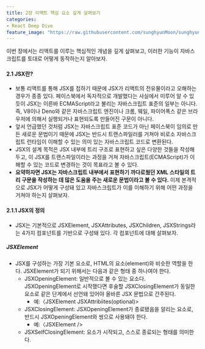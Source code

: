```yaml
---
title: 2장 리액트 핵심 요소 깊게 살펴보기
categories:
- React Deep Dive
feature_image: "https://raw.githubusercontent.com/sunghyunMoon/sunghyunmoon.github.io/main/assets/img/background/react.png"
---
```


이번 장에서는 리액트를 이루는 핵심적인 개념을 깊게 샆펴보고, 이러한 기능이 자바스크립트를 토대로 어떻게 동작하는지 알아보자.

#### 2.1 JSX란?

- 보통 리액트를 통해 JSX를 접하기 때문에 JSX가 리액트의 전유물이라고 오해하는 경우가 종종 있다. 페이스북에서 독자적으로 개발했다는 사실에서 미루어 알 수 있듯이 JSX는 이른바 ECMAScript라고 불리는 자바스크립트 표준의 일부는 아니다. 즉, V8이나 Deno와 같은 자바스크립트 엔진이나 크롬, 웨일, 파이어폭스 같은 브라우저에 의해서 실행되거나 표현되도록 만들어진 구문이 아니다.
- 앞서 언급했던 것처럼 JSX는 자바스크립트 표준 코드가 아닌 페이스북이 임의로 만든 새로운 문법이기 때문에 JSX는 반드시 트랜스파일러를 거쳐야 비로소 자바스크립트 런타임이 이해할 수 있는 의미 있는 자바스크립트 코드로 변환된다.
- JSX의 설계 목적은 JSX 내부에 트리 구조로 표현하고 싶은 다양한 것들을 작성해두고, 이 JSX를 트랜스파일이라는 과정을 거쳐 자바스크립트(ECMAScript)가 이해할 수 있는 코드로 변경하는 것이 목표라고 볼 수 있다.
- **요약하자면 JSX는 자바스크립트 내부에서 표현하기 까다로웠던 XML 스타일의 트리 구문을 작성하는 데 많은 도움을 주는 새로운 문법이라고 볼 수 있다.** 이제 본격적으로 JSX가 어떻게 구성돼 있고 자바스크립트가 이를 이해하기 위해 어떤 과정을 거쳐야 하는지 살펴보자.

#### 2.1.1 JSX의 정의

- JSX는 기본적으로 JSXElement, JSXAttributes, JSXChildren, JSXStrings라는 4가지 컴포넌트를 기반으로 구성돼 있다. 각 컴포넌트에 대해 살펴보자.

<h5>JSXElement</h5>

- JSX를 구성하는 가장 기본 요소로, HTML의 요소(element)와 비슷한 역할을 한다. JSXElement가 되기 위해서는 다음과 같은 형태 중 하나여야 한다.
    - JSXOpeningElement: 일반적으로 볼 수 있는 요소다. JSXOpeningElement로 시작했다면 후술할 JSXClosingElement가 동일한 요소로 같은 단계에서 선언돼 있어야 올바른 JSX 문법으로 간주된다.
        - 예:〈JSXElement JSXAttribiites(optional)>
    - JSXClosingElement: JSXOpeningElement가 종료됐음을 알리는 요소로, 반드시 JSXOpeningElement와 쌍으로 사용돼야 한다.
        - 예:〈JSXElement />
    - JSXSelfClosingElement: 요소가 시작되고, 스스로 종료되는 형태를 의미한다. <script/>와 동일한 모습을 띠고 있다. 이는 내부적으로 자식을 포함할 수 없는 형태를 의미한다.
        - 예:〈JSXElement JSXAttributes(optional) />
    - JSXFragment: 아무런 요소가 없는 형태로, JSXSelfClosingElement 형태를 띨 수는 없다. "</>"는 불가능하다. 단 "<></>" 는가능하다.

<h5>JSXAttributes</h5>

- JSXElement에 부여할 수 있는 속성을 의미한다. 단순히 속성을 의미하기 때문에 모든 경우에서 필수값이 아니고, 존재하지 않아도 에러가 나지 않는다.

    - JSXSpreadAttributes: 자바스크립트의 전개 연산자와 동일한 역할을 한다고 볼 수 있다.
        - {.. .AssignmentExpression}: 이 AssignmentExpression에는 단순히 객체뿐만 아니라 자바스크립트에서 AssignmentExpression으로 취급되는 모든 표현식이 존재할 수 있다. 여기에는 조건문 표현식, 화살표 함수, 할당식 등 다양한 것이 포함돼 있다.
    - JSXAttribute： 속성을 나타내는 키와 값으로 짝을 이루어서 표현한다. 키는 JSXAttributeName, 값은 JSXAttribute Value로 불린다.

<h5>JSXChildren</h5>

- **JSXElement의 자식 값을 나타낸다. JSX는 앞서 언급했듯 속성을 가진 트리 구조를 나타내기 위해 만들어졌기 때문에 JSX로 부모와 자식 관계를 나타낼 수 있으며, 그 자식을 JSXChildren이라고 한다.**
    - JSXChild： JSXChildren을 이루는 기본 단위다. 단어의 차이에서 알 수 있듯이 JSXChildren은 JSXChild를 0개 이상 가질 수 있다.
        - JSXText: {. <, >, }을 제외한 문자열
        - JSXElement: 값으로 다른 JSX 요소가 들어갈 수 있다.
        - JSXFragment: 값으로 빈 JSX 요소인 <></>가 들어갈 수 있다
        - { JSXChildExpression (optional) }: 이 JSXChildExpression은 자바스크립트의 AssignmentExpression을 의미한다. 익숙하지 않겠지만 다음과 같은 코드두 올바른 JSX 표현식으로 볼 수 있다.

        ```js
        // 이 함수를 리액트에서 렌더링하면 "foo"라는 문자열이 출력된다.
        export default function App() {
            return <>{(() => 'foo')()}</>
        }
        ```

<h5>JSXStrings</h5>

- HTML에서 사용 가능한 문자열은 모두 JSXStrings에서도 가능하다. 이는 개발자가 HTML의 내용을 손쉽게 JSX로 가져올 수 있도록 의도적으로 설계된 부분이다. 여기서 정의된 문자열이라 함은, "큰따옴표로 구성된 문자열", '작은따옴표로 구성된 문자열' 혹은 JSXText를 의미한다.

#### 2.1.2 JSX 예제

- 백문불여일견!! 코드를 보며, 앞서 소개한 4가지 요소를 조합해 JSX를 만들어 보자. 다음 예제는 모두 유효한JSX 구조를 띠고 있다.

```js
// 하나의 요소로 구성된 가장 단순한 형태
const ComponentA = <A>안녕하세요.</A>
// 자식이 없이 SelfClosingTag로 닫혀 있는 형태도 가능하다.
const ComponentB = <A />
// 옵션을 { }와 전개 연산자로 넣을 수 있다.
const ComponentC = <A {...{ required: true }} />
// 속성만 넣어도 가능하다.
const ComponentD = <A required />
// 속성과 속성을 넣을 수 있다.
const ComponentE = <A required={false} />
const ComponentF = (
    <A>
        {/* 문자열은 큰따옴표 및 작은따옴표 모두 가능하다. */}
        <B text="리액트" />
    </A>
)
const ComponentG = (
    <A>
        {/* 옵션의 값으로 JSXElement를 넣는 것 또한 올바론 문법이다. */}
        <B optionalChildren={<>안녕하세요.</>} />
    </A>
)
const ComponentH = (
    <A>
        {/* 여러 개의 자식도 포함할 수 있다. */}
        안녕하세요
        <B text="리액트" />
    </A>
)
```

#### 2.1.3 JSX는 어떻게 자바스크립트로 변환될까?

- 우선 자바스크립트에서 JSX가 변환되는 방식을 알려면 **리액트에서 JSX를 변환하는 @babel/plugintransform-react-jsx 플러그인을 알아야 한다. 이 플러그인은 JSX 구문을 자바스크립트가 이해할 수 있는 형태로 변환**한다.
- 다음과 같은JSX 코드가 있다고 가정해 보자.

```js
const ComponentA = <A> required={true}>Hello World</A>
const ComponentB = <>Hello World</>
const ComponentC = (
    <div>
        <span>hello world</span>
    </div>
)
```

- 이를 변환한 결과는 다음과 같다.

```js
var ComponentA = React.createElement(
    A,
    {
    required: true,
    },
    'Hello World',
)
var ComponentB = React.createElement(React.Fragment, null, 'Hello World')
var ComponentC = React.createElement(
    'div',
    null.
    React.createElement('span', null, 'heUo world'),
)
```

- @babel/plugin-transform-react-jsx를 직접 써보고 싶다면 필요한 패키지를 설치하고 다음과 같이 코드를 작성하면 된다.

#### 2.1.4 정리

- JSX는 자바스크립트 코드 내부에 HTML과 같은 트리 구조를 가진 컴포넌트를 표현할 수 있다는 점에서 각광받고 있다. 물론 인기만 있는 것은 아니다. JSX가 HTML 문법과 자바스크립트 문법이 뒤섞여서 코드 가독성을 해친다는 의견도 있다. JSX 내부에 자바스크립트 문법이 많아질수록 복잡성이 증대하면서 코드의 가독성도 해칠 것이므로 주의해서 사용해야 한다.

#### 2.2 가상 DOM과 리액트 파이버

- 리액트의 특징으로 가장 많이 언급되는 것 중 하나는 바로 실제 DOM이 아닌 가상 DOM을 운영한다는 것이다. 그러나 가상 DOM이 왜 만들어졌는지, 실제 DOM과는 어떤 차이가 있는지, 그리고 정말로 실제 DOM 을 조작하는 것보다 빠른지에 대해서는 잘 모르는 경우가 많다. **이번 장에서는 리액트의 가상 DOM이 무엇인지, 그리고 실제 DOM에 비해 어떤 이점이 있는지** 살펴보고 가상 DOM을 다룰 때 주의할 점에 대해서도 알아보겠다.

#### 2.2.2 가상 DOM의 탄생 배경

- 가상 DOM은 말 그대로 실제 브라우저의 DOM이 아닌 리액트가 관리하는 가상의 DOM을 의미한다. 가상 DOM은 웹페이지가 표시해야 할 DOM을 일단 메모리에 저장하고 리액트가 실제 변경에 대한 준비가 완료됐을 때 실제 브라우저의 DOM에 반영한다. 이렇게 DOM 계산을 브라우저가 아닌 메모리에서 계산하는 과정을 한 번 거치게 된다면 실제로는 여러 번 발생했을 렌더링 과정을 최소화할 수 있고 브라우저와 개발자의 부담을 덜 수 있다.

#### 2.2.3 가상 DOM을 위한 아키텍처, 리액트 파이버

- 그렇다면 이러한 가상 DOM을 만드는 과정을 리액트는 어떻게 처리하고 있을까? 리액트는 여러 번의 렌더링 과정을 압축해 어떻게 최소한의 렌더링 단위를 만들어 내는 것일까? 이러한 **가상 DOM과 렌더링 과정 최적화를 가능하게 해주는 것이 바로 리액트 파이버(React Fiber)다.**

<h5>리액트 파이버란?</h5>

- **리액트 파이버는 리액트에서 관리하는 평범한 자바스크립트 객체**다. 파이버는 파이버 재조정자(fiber reconciler)가 관리하는데, 이는 앞서 이야기한 가상 DOM과 실제 DOM을 비교해 변경 사항을 수집하며, 만약 이 둘 사이에 차이가 있으면 **변경에 관련된 정보를 가지고 있는 파이버를 기준으로 화면에 렌더링을 요청하는 역할**을 한다.
- 리액트 파이버의 목표는 리액트 웹 애플리케이션에서 발생하는 애니메이션, 레이아웃, 그리고 사용자 인터랙션에 올바른 결과물을 만드는 반응성 문제를 해결하는 것이다. 이를 위해 파이버는 다음과 같은 일을 할 수 있다.
    - 작업을 작은 단위로 분할하고 쪼갠 다음, 우선순위를 매긴다.
    - 이러한 작업을 일시 중지하고 나중에 다시 시작할 수 있다.
    - 이전에 했던 작업을 다시 재사용하거나 필요하지 않은 경우에는 폐기할 수 있다.

- 한 가지 중요한 것은 이러한 모든 과정이 비동기로 일어난다는 것이다. **과거 리액트 리액트의 조정 알고리즘은 스택 알고리즘으로 이뤄져 있었다.** 스택이라는 이름에서 유추할 수 있듯이 과거에는 이 하나의 스택에 렌더링에 필요한 작업들이 쌓이면 이 스택이 빌 때까지 동기적으로 작업이 이루어졌다.
- 자바스크립트의 특징인 싱글 스레드라는 점으로 인해 이 동기 작업은 중단될 수 없고, 다른 작업이 수행되고 싶어도 중단할 수 없었으며, 결국 이는 리액트의 비효율성으로 이어졌다.

- 사용자 인터랙션에 따른 동시 다발적인 이벤트와 애니메이션은 다양한 작업을 처리하는 요즘의 웹 애플리케이션에서는 피할 수 없는 문제다. 이러한 **기존 렌더링 스택의 비효율성을 타파하기 위해 리액트 팀은 이 스택 조정자 대신 파이버라는 개념을 탄생시킨다.**
- **파이버는 일단 하나의 작업 단위로 구성돼 있다.** 리액트는 이러한 작업 단위를 하나씩 처리하고 finishedWork()라는 작업으로 마무리한다. 그리고 이 작업을 커밋해 실제 브라우저 DOM에 가시적인 변경 사항을 만들어 낸다. 그리고 이러한 단계는 아래 두 단계로 나눌 수 있다.
    - 1) **렌더 단계에서 리액트는 사용자에게 노출되지 않는 모든 비동기 작업을 수행**한다. 그리고 이 단계에서 앞서 언급한 파이버의 작업, 우선순위를 지정하거나 중지시키거나 버리는 등의 작업이 일어난다.
    - 2) **커밋 단계에서는 앞서 언급한 것처럼 DOM에 실제 변경 사항을 반영하기 위한 작업, commitWork()가 실행되는데. 이 과정은 앞서와 다르게 동기식으로 일어나고 중단될 수도 없다.**

- 파이버가 실제 리액트 코드에서 어떻게 구현돼 있는지 살펴보자.

```js
function FiberNode(tag, pendingProps, key, mode) {
    // Instance
    this.tag = tag
    this.key = key
    this.elementType = null
    this.type = null
    this.stateNode = null
    // Fiber
    this.return = null
    this.child = null
    this.sibling = null
    this.index = 0
    this.ref = null
    this, refCleanup = null
    this.pendingProps = pendingProps
    this.memoizedProps = null
    this.updateQueue = null
    this.memoizedState = null
    this.dependencies = null
    this.mode = mode
    // Effects
    this.flags = NoFlags
    this.subtreeFlags = NoFlags
    this.deletions = null
    this.lanes = NoLanes
    this.childLanes = NoLanes
    this.alternate = null
    // 이하 프로파일러, _DEV__ 코드는 생략
}
```

- 보다시피 파이버가 단순한 자바스크립트 객체로 구성돼 있는 것을 볼 수 있다. 파이버는 리액트 요소와 유사하다고 느낄 수 있지만 한 가지 중요한 차이점은 **리액트 요소는 렌더링이 발생 할 때마다 새롭게 생성되지만 파이버는 가급적이면 재사용된다는 사실**이다. 파이버는 컴포넌트가 최초로 마운트되는 시점에 생성되어 이후에는 가급적이면 재사용된다.

- 리액트에 작성되어 있는 파이버를 생성하는 다양한 함수를 살펴보자.

```js
var createFiber = function (tag, pendingProps, key, mode) {
    return new FiberNode(tag, pendingProps, key, mode)
}
// 생략...
function createFiberFromElement(element, mode, lanes) {
    var owner = null
    {
        owner = element._owner
    }

    var type = element.type
    var key = element.key
    var pendingProps = element.props
    var fiber = createFiberFromTypeAndProps(
    type,
    key,
    pendingProps,
    owner,
    mode,
    lanes,
    )
        {
            fiber._debugSource = element._source
            fiber._debugOwner = element._owner
        }
        return fiber
    }
```

- 리액트 파이버의 구현체를 봤으니 이제 여기서 선언된 주요 속성을 살펴보면서 어떠한 내용을 담고 있는지살펴보자.

    - **tag: 파이버를 만드는 함수 이름인 createFiberFromElement를 보면 유추할 수 있겠지만 파이버는 하나의 element에 하나가 생성되는 1：1 관계를 가지고 있다.**
    - stateNode： 이 속성에서는 파이버 자체에 대한 참조(reference) 정보를 가지고 있으며, 이 참조를 바탕으로 리액트는 파이버와 관련된 상태에 접근한다.
    - child, sibling, return： 파이버 간의 관계 개념을 나타내는 속성이다. 리액트 컴포넌트 트리가 형성되는 것과 동일하게 파이버도 트리 형식을 갖게 되는데, 이 트리 형식을 구성하는 데 필요한 정보가 이 속성 내부에 정의된다. 한 가지 리액트 컴포넌트 트리와 다른 점은 children이 없다는 것, 즉 하나의 child만 존재한다는 점이다.
    - index： 여러 형제들(sibling) 사이에서 자신의 위치가 몇 번째인지 숫자로 표현한다.
    - pendingProps： 아직 작업을 미처 처리하지 못한 props
    - memoizedProps: pendingProps를 기준으로 렌더링이 완료된 이후에 pendingProps를 memoizedProps로 저장해 관리한다.
    - updateQueue: 상태 업데이트, 콜백 함수, DOM 업데이트 등 필요한 작업을 담아두는 큐. 이 큐는 대략 다음과 같은 구조를가지고 있다.
    - memoizedState： 함수형 컴포넌트의 훅 목록이 저장된다. 여기에는 단순히 useState뿐만 아니라 모든 훅 리스트가 저장된다.
    - alternate: 뒤이어 설명할 리액트 파이버 트리와 이어질 개념. 리액트의 트리는 두 개인데. 이 alternate는 반대편 트리파이버를 가리킨다.

- 생성된 파이버는 state가 변경되거나 생명주기 메서드가 실행되거나 DOM의 변경이 필요한 시점 등에 실행된다. 그리고 중요한 것은 리액트가 파이버를 처리할 때마다 이러한 작업을 직접 바로 처리하기도 하고 스케줄링하기도 한다는 것이다. 즉, 이러한 작업들은 작은 단위로 나눠서 처리할 수도, 애니메이션과 같이 우선순위가 높은 작업은 가능한 한 빠르게 처리하거나, 낮은 작업을 연기시키는 등 좀 더 유연하게 처리된다.
- 리액트 파이버의 가상 DOM이 생각보다 단순한 자바스크립트 객체로 관리되고 있다는 사실에 놀랄 수도 있다. 리액트 개발 팀은 사실 **리액트는 가상 DOM이 아닌 Value UI, 즉 값을 가지고 있는 UI를 관리하는 라이브러리라**는 내용을 피력한 바 있다.  파이버의 객체 값에서도 알 수 있듯이 **리액트의 핵심 원칙은 UI를 문자열, 숫자, 배열과 같은 값으로 관리한다는 것**이다. 변수에 이러한 UI 관련 값을 보관하고, 리액트의 자바스크립트 코드 흐름에 따라 이를 관리하고, 표현하는 것이 바로 리액트다.

<h5>리액트 파이버 트리</h5>

- 파이버의 개념에 대해 알아봤으니 그다음으로는 파이버 트리에 대해 알아보자. **파이버 트리는 사실 리액트 내부에서 두 개가 존재한다. 하나는 현재 모습을 담은 파이버 트리이고, 다른 하나는 작업 중인 상태를 나타내는 workInProgress 트리다.** 리액트 파이버의 작업이 끝나면 리액트는 단순히 포인터만 변경해 worklnProgress 트리를 현재 트리로 바꿔버린다. 이러한 기술을 더블 버퍼링이라고 한다.

<div><img src= "/assets/img/post/fiber_tree.png"></div>

- 즉, **먼저 현재 UI 렌더링을 위해 존재하는 트리인 current를 기준으로 모든 작업이 시작**된다. 여기에서 **만약 업데이트가 발생하면 파이버는 리액트에서 새로 받은 데이터로 새로운 worklnProgress 트리를 빌드하기 시작**한다. 이 worklnProgress 트리를 빌드하는 작업이 끝나면 다음 렌더링에 이 트리를 사용한다. 그리고 **이 worklnProgress 트리가 이에 최종적으로 렌더링되어 반영이 완료되면 current가 이 worklnProgress로 변경된다.**

<h5>파이버의 작업 순서</h5>

- 파이버와 파이버 트리에 대해 알아봤으니 이제 파이버 트리와 파이버가 어떤 식으로 작동하는지 흐름을 살펴보자. 먼저 일반적인 파이버 노드의 생성 흐름은 다음과 같다.

    - 1)  리액트는 beginWork() 함수를 실행해 파이버 작업을 수행하는데, 더 이상 자식이 없는 파이버를 만날 때까지 트리 형식으로 시작된다.
    - 2)  1 번에서 작업이 끝난다면 그다음 completeWorkO 함수를 실행해 파이버 작업을 완료한다.
    - 3) 형제가 있다면 형제로 넘어간다.
    - 4) 2번, 3번이 모두 끝났다면 return으로 돌아가 자신의 작업이 완료됐음을 알린다.

- 이렇게 트리가 생성됐다. **이제 여기서 setstate 등으로 업데이트가 발생하면 어떻게 될까?**
-  이미 리액트는 앞서 만든 current 트리가 존재하고, setState로 인한 업데이트 요청을 받아 worklnProgress 트리를 다시 빌드하기 시작한다. **이 빌드 과정은 앞서 트리를 만드는 과정과 동일하다.** 최초 렌더링 시에는 모든 파이버를 새롭게 만들어야 했지만 이제는 파이버가 이미 존재하므로 되도록 새로 생성하지 않고 기존 파이버에서 업데이트된 props를 받아 파이버 내부에서 처리한다.

#### 2.2.4 파이버와 가상 DOM

- 앞서 언급했듯이 **리액트 컴포넌트에 대한 정보를 1：1로 가지고 있는 것이 파이버**이며, 이 파이버는 리액트 아키텍처 내부에서 비동기로 이뤄진다. 이러한 비동기 작업과 달리, 실제 브라우저 구조인 DOM에 반영하는 것은 동기적으로 일어나야 하고, 또 처리하는 작업이 많아 화면에 불완전하게 표시될 수 있는 가능성이 높으므로 이러한 작업을 가상에서, 즉 메모리상에서 먼저 수행해서 최종적인 결과물만 실제 브라우저 DOM에 적용하는 것이다.

#### 2.2.5 정리

- 지금까지 리액트에서 가상 DOM이라는 개념이 무엇인지, 또 가상 DOM을 구현하기 위해 만들어진 리액트 파이버의 개념과 이를 조정하는 재조정자에 대해서 알아봤다. 
- **가상 DOM과 파이버는 단순히 브라우저에 DOM을 변경하는 작업보다 빠르다는 이유로만 만들어진 것은 아니다.** 만약 이러한 도움 없이 개발자가 직접 DOM을 수동으로 하나하나 변경해야 한다면 어떤 값이 바뀌었는지, 또 그 값에 따라 어떠한 값이 변경됐고 이와 관련된 것들이 무엇이었는지 파악하기가 매우 어려울 것이다. 이러한 어려움을 리액트 내부의 파이버와
재조정자가 내부적인 알고리즘을 통해 관리해 줌으로써 대규모 웹 애플리케이션을 효율적으로 유지보수하고 관리할 수 있게 된 것이다.
- 가상 DOM과 리액트의 핵심은 브라우저의 DOM을 더욱 빠르게 그리고 반영하는 것이 아니라 바로 **값으로 UI를 표현하는 것**이다. 화면에 표시되는 UI를 자바스크립트의 문자열, 배열 등과 마찬가지로 값으로 관리하고 이러한 흐름을 효율적으로 관리하기 위한 메커니즘이 바로 리액트의 핵심이다.

#### 2.3 클래스형 컴포넌트와 함수형 컴포넌트

- 함수형 컴포넌트가 각광받기 시작한 것은 16.8 버전 에서 훅이 소개된 이후였다. 함수형 컴포넌트에 훅이 등장한 이후 함수형 컴포넌트에서 상태나 생명주기 메서드 비슷한 작업을 흉내 낼수 있게 되자 상대적으로 보일러플레이트가 복잡한 클래스형 컴포넌트보다 함수형 컴포넌트를 더 많이 쓰기 시작했다.

#### 2.3.1 클래스형 컴포넌트

<h5>클래스형 컴포넌트의 한계</h5>

- 지금까지 클래스형 컴포넌트를 살펴봤다. 클래스형 컴포넌트에서 제공하는 메서드만으로도 완성도 있는 리액트 애플리케이션을 만드는 데는 충분해 보인다. 그런데 어떠한 문제점 때문에 리액트는 함수형 컴포넌트에 훅을 도입한 새로운 패러다임을 만든 것일까? 그 이유를 추측해보자면 다음과 같다
    - **데이터의 흐름을 추적하기 어렵다**: 앞서 생명주기 메서드를 잘 살펴봤다면 state의 흐름을 추적하기가 매우 어렵다는 사실을 알 수 있을 것이다. 서로 다른 여러 메서드에서 State의 업데이트가 일어날 수 있으며, 또 코드 작성 시 메서드의 순서가 강제돼 있는 것이 아니기 때문에 사람이 읽기가 매우 어렵다.
    - **애플리케이션 내부 로직의 재사용이 어렵다**: 컴포넌트 간에 중복되는 로직이 있고, 이를 재사용하고 싶다고 가정해 보자. 여기서 우리가 사용할 수 있는 것은 컴포넌트를 또 다른 고차 컴포넌트 (Higher Order Component)로 감싸거나, props를 넘겨주는 방식이 있을 것이다. 그러나 모두 심각한 단점이 있는데, 공통 로직이 많아질수록 이를 감싸는 고차 컴포넌트 내지는 props가 많아지는 래퍼 지옥(wrapper hell)에 빠져들 위험성이 커진다는 점이다.
    - 기능이 많아질수록 컴포넌트의 크기가 커진다.
    - 클래스는 함수에 비해 상대적으로 어렵다.

#### 2.3.3 함수형컴포넌트 vs. 클래스형 컴포넌트

- render 내부에서 필요한 함수를 선언할때 this 바인딩을 조심할 필요도 없으며, state는 객체가 아닌 각각의 원시값으로 관리되어 훨씬 사용하기가 편해졌다. 물론 state는 객체도 관리할 수 있다. 렌더링하는 코드인 return에서도 굳이 this를 사용하지 않더라도 props와 state에 접근할 수 있게 됐다.

<h5>생명주기 메서드의 부재</h5>

- 가장 눈에 띄는 차이점이자 많은 개발자들이 적응하지 못하는 부분은 클래스형 컴포넌트의 생명주기 메서드가 함수형 컴포넌트에서는 존재하지 않는다는 것이다. 그 이유는 **함수형 컴포넌트는 props를 받아 단순히 리액트 요소만 반환하는 함수인 반면, 클래스형 컴포넌트는 render 메서드가 있는 React.Component를 상속받아 구현하는 자바스크립트 클래스이기 때문이다.**

<h5>함수형 컴포넌트와 렌더링된 값</h5>

- 리액트 개발자 댄 아브라모프가 블로그에서 이야기한 유명한 내용 중 하나로, **함수형 컴포넌트는 렌더링된 값을 고정하고, 클래스형 컴포넌트는 그렇지 못하다는 사실이다.**

```js
import React from 'react'
interface Props {
    user: string
}
// 함수형 컴포넌트로 구현한 setTimeout 예제
export function FunctionalComponent(props: Props) {
    const showMessage =()=>{
        alert('Hello' + props.user)
    }
    const handleClick =()=>{
        setTimeout(showMessage, 3000)
    }

    return <button onClick={handleClick}>Follow</button>
}
// 클래스형 컴포넌트로 구현한 setTimeout 예제
export class ClassComponent extends React.Component<Props, {}> {
    private showMessage =()=>{
        alert('Hello' + this.props.user)
    }
    private handleClick =()=>{
        setTimeout(this.showMessage, 3000)
    }
    public render() {
        return <button onClick={this.handleClick}>Follow</button>
    }
}
```

- 여기서 FunctionalComponent와 ClassComponent는 같은 작업을 하고 있다. handleClick을 클릭하면 3초 뒤에 props에 있는 user를 alert로 띄워준다. **만약 3초 사이에 props를 변경하면 어떻게 될까?** 두 코드가 모두 동일하게 작동할 것 같지만 차이가 있다.
- ClassComponent의 경우에는 3초 뒤에 변경된 props를 기준으로 메시지가 뜨고, FunctionalComponent는 클릭했던 시점의 props 값을 기준으로 메시지가 뜬다. 아무래도 FunctionalComponent 쪽이 일반적인 개발자가 의도한 방향일 것이다. 
- 클래스형 컴포넌트는 props의 값을 항상 this로부터 가져온다. 클래스형 컴포넌트의 props는 외부에서 변경되지 않는 이상 불변 값이지만 this가 가리키는 객체, 즉 컴포넌트의 인스턴스의 멤버는 변경 가능한(mutable) 값이다. 따라서 render 메서드를 비롯한 리액트의 생명주기 메서드가 변경된 값을 읽을 수 있게된다.

- 다시 함수형 컴포넌트로 돌아와 보자. this에 바인딩된 props를 사용하는 클래스형 컴포넌트와 다르게, 함수형 컴포넌트는 props를 인수로 받는다. 그리고 this와 다르게, props는 인수로 받기 때문에 컴포넌트는 그 값을 변경할 수 없고, 해당 값을 그대로 사용하게 된다. 그리고 이러한 특성은 state도 마찬가지다.
- **함수형 컴포넌트는 렌더링이 일어날 때마다 그 순간의 값인 props와state를 기준으로 렌더링된다.** props와 state가 변경된다면, 다시 한 번 그 값을 기준으로 함수가 호출된다고 볼 수 있다. **반면 클래스형 컴포넌트는 시간의 흐름에 따라 변화하는 this를 기준으로 렌더링이 일어난다.**
 
### 2.4 렌더링은 어떻게 일어나는가?

- 리액트에도 렌더링이라는 과정이 존재한다. **리액트의 렌더링은 브라우저가 렌더링에 필요한 DOM 트리를 만드는 과정을 의미한다.** 리액트도 브라우저와 마찬가지로 이 렌더링 작업을 위한 자체적인 렌더링 프로세스가 있으며, 이를 이해하는 것은 곧 리액트를 이해하는 첫걸음으로 볼 수 있다. 왜나하면 리액트의 렌더링은 시간과 리소스를 소비해 수행되는 과정으로, 이 비용은 모두 웹 애플리케이션을 방문하는 사용자에게 청구되며, 시간이 길어지고 복잡해질수록 유저의 사용자 경험
을 저해하기 때문이다. 따라서 리액트 개발자라면 렌더링이 어떻게, 왜, 어떤 순서로 일어나는지 알고 있어야하며 이러한 렌더링 과정을 최소한으로 줄여야 한다.

#### 2.4.1 리액트의 렌더링이란?

- 리액트에서의 렌더링이란 리액트 애플리케이션 트리 안에 있는 **모든 컴포넌트들이 현재 자신들이 가지고 있는 props와 state의 값을 기반으로 어떻게 UI를 구성하고 이를 바탕으로 어떤 DOM 결과를 브라우저에 제공할 것인지 계산하는 일련의 과정을 의미**한다. 그럼 리액트에서는 언제 어떻게 렌더링이 일어나는지 본격적으로 살펴보자.

#### 2.4.2 리액트의 렌더링이 일어나는 이유

- 렌더링 과정을 이해하는 것도 중요하지만 이보다 더 중요한 것은 렌더링이 언제 발생하느냐다. 리액트에서 렌더링이 발생하는 시
나리오는 다음과 같다.
- 1) 최초 렌더링: 사용자가 처음 애플리케이션에 진입하면 당연히 렌더링해야 할 결과물이 필요하다. 리액트는 브라우저에 이정보를 제공하기 위해 최초 렌더링을 수행한다.
- 2) 리렌더링: 리렌더링은 처음 애플리케이션에 진입했을 때 최초 렌더링이 발생한 이후로 발생하는 모든 렌더링을 의미한다. 리렌더링이 발생하는 경우는 다음과 같다
    - 함수형 컴포넌트의 useState()의 두 번째 배열 요소인 setter가 실행되는 경우: useState가 반환하는 배열의 두 번째 인수는 클래스형 컴포넌트의 setstate와 마찬가지로 state를 업데이트하는 함수다. 이 함수가 실행되면 렌더링이 일어난다.
    - 함수형 컴포넌트의 useReducer()의 두 번째 배열 요소인 dispatch가 실행되는 경우: useReducer도 useState와 마찬가지로 상태와 이 상태를 업데이트하는 함수를 배열로 제공한다. 이 두 번째 배열 요소를 실행하면 컴포넌트의 렌더링이 일어난다.
    - 컴포넌트의 key props가 변경되는 경우: 리액트에서 key는 명시적으로 선언돼 있지 않더라도 모든 컴포넌트에서 사용할 수 있는 특수한 props다. 일반적으로 key는 다음과 같이 배열에서 하위 컴포넌트를 선언할 때 사용된다.
    - 리액트에서 배열에 key를 쓰지 않으면 콘솔에 경고가 출력되기 때문에 key를 유일한 값으로 추가하는 것이 일반적이지만 정작 왜 추가해야 하는지는 모르는 경우가 많다. **왜 key가 필요할까?**
    - 리액트에서 key는 리렌더링이 발생하는 동안 형제 요소들 사이에서 동일한 요소를 식별하는 값이다. 동일한 자식 컴포넌트가 여러 개 있는 구조를 상상해 보자. 리렌더링이 발생하면 current 트리와 worklnProgress 트리 사이에서 어떠한 컴포넌트가 변경이 있었는지 구별해야 하는데, 이 두 트리 사이에서 같은 컴포넌트인지를 구별하는 값이 바로 key다. **key가 존재한다면 두 트리 사이에서 통일한 key를 가지고 있는 컴포넌트는 이를 기준으로 구별할 수 있지만, 이 key가 없다면 단순히 파이버 내부의 sibling 인덱스만을 기준으로 판단하게 된다.**
    - props가 변경되는 경우 부모로부터 전달받는 값인 props가 달라지면 이를 사용하는 자식 컴포넌트에서도 변경이 필요하므로 리렌더링이 일어난다.
    - 부모 컴포넌트가 렌더링될 경우: 한 가지 주의할 점은 **부모 컴포넌트가 리렌더링된다면 자식 컴포넌트도 무조건 리렌더링이 일어난다는 것**이다. 이에 대해서는 이후에 더 자세하게 다룬다.

#### 2.4.3 리액트의렌더링프로세스

- 지금까지 리액트에서 언제 렌더링이 발생하는지 살펴봤다. 이제 본격적으로 렌더링이 어떤 과정을 거쳐 수행되는지 살펴보자.
- 렌더링 프로세스가 시작되면 리액트는 컴포넌트의 루트에서부터 차근차근 아래쪽으로 내려가면서 업데이트가 필요하다고 지정돼 있는 모든 컴포넌트를 찾는다. 만약 여기서 업데이트가 필요하다고 지정돼 있는 컴포넌트를 발견하면 클래스형 컴포넌트의 경우에는 클래스 내부의 render() 함수를 실행하게되고, 함수형 컴포넌트의 경우에는 Functioncomponent() 그 자체를 호출한 뒤에, 그 결과물을 저장한다.
- 앞서 언급한 바와 같이 **일반적으로 렌더링 결과물은JSX 문법으로 구성돼 있고, 이것이 자바스크립트로 컴파일되면서 React.createElement()를 호출하는 구문으로 변환된다. 여기서 createElement는 브라우저의 UI 구조를 설명할 수 있는 일반적인 자바스크립트 객체를 반환한다.** 다음 예제를 살펴보자.

```js
function Hello() {
    return (
        <TestComponent a={35} b="yceffort">
            안녕하세요
        </TestComponent>
    )
}
```

- 위 JSX 문법은 다음과 같은 React. createElement를 호출해서 변환된다.

```js
function Hello() {
    return React.createElement(
        Testcomponent,
        { a: 35, b: 'yceffort' },
        '안녕하세요',
    )
}
```

- 결과물은 다음과 같다. 

```js
{type: Testcomponent, props: {a: 35, b: "yceffort", children: "안녕하세요"}}
```

- 렌더링 프로세스가 실행되면서 이런 과정을 거쳐 **각 컴포넌트의 렌더링 결과물을 수집한 다음, 리액트의 새로운 트리인 가상 DOM과 비교해 실제 DOM에 반영하기 위한 모든 변경 사항을 차례차례 수집한다.**
- 이렇게 계산하는 과정을 바로 2.2절 ‘가상 DOM과 리액트 파이버’에서 다뤘던 리액트의 재조정(Reconciliation)이라고 한다. 이러한 재조정 과정이 모두 끝나면 모든 변경 사항을 하나의 동기 시퀀스로 DOM에 적용해 변경된 결과물이 보이게 된다

#### 2.4.4 렌더와 커밋

- 여기서 한 가지 주목해야 할 것은 리액트의 렌더링은 렌더 단계와 커밋 단계라는 총 두 단계로 분리되어 실행된다는 것이다. 이번에는 렌더 단계와 커밋 단계에서 어떠한 일이 벌어지는지 살펴보자.
- **렌더 단계(Render Phase)는 컴포넌트를 렌더링하고 변경 사항을 계산하는 모든 작업을 말한다. 즉. 렌더링 프로세스에서 컴포넌트를 실행해(render() 또는 return) 이 결과와 이전 가상 DOM을 비교하는 과정을 거쳐 변경이 필요한 컴포넌트를 체크하는 단계다.** 여기서 비교하는 것은 크게
세 가지로, type, props, key다. 이 세 가지 중 하나라도 변경된 것이 있으면 변경이 필요한 컴포넌트로 체크해둔다.
- 그 다음으로 **커밋 단계(Commit Phase)는 렌더 단계의 변경 사항을 실제 DOM에 적용해 사용자에게 보여주는 과정을 말한다. 이 단계가 끝나야 비로소 브라우저의 렌더링이 발생한다.**
- **리액트가 먼저 DOM을 커밋 단계에서 업데이트한다면 이렇게 만들어진 모든 DOM 노드 및 인스턴스를 가리키도록 리액트 내부의 참조를 업데이트**한다. 그 다음, 생명주기 개념이 있는 클래스형 컴포넌트에서는
componentDidMount, componentDidUpdate 메서드를 호출하고, 함수형 컴포넌트에서는 **useLayoutEffect 훅을 호출**한다.
- 여기서 알 수 있는 중요한 사실은 리액트의 렌더링이 일어난다고 해서 무조건 DOM 업데이트가 일어나는 것은 아니라는 것이다. 렌더링을 수행했으나 커밋 단계까지 갈 필요가 없다면, 즉 변경 사항을 계산했는데 아무런 변경 사항이 감지되지 않는다면 이 커밋 단계는 생략될 수 있다.
- **이 두 가지 과정으로 이뤄진 리액트의 렌더링은 항상 동기식으로 작동**했다. 따라서 렌더링 과정이 길어질수록 애플리케이션의 성능 저하로 이어지고, 결과적으로 그 시간만큼 브라우저의 다른 작업을 지연시킬 가능성이 있다.

#### 2.4.6 정리

- 지금까지 리액트에서 렌더링이 언제 어떻게 일어나는지, 또 렌더링이 어떤 과정을 거쳐서 브라우저의 결과물에 영향을 미치는지 살펴봤다. 리액트에서 일어나는 렌더링 시나리오를 정확히 이해한다면 컴포넌트의 트
리 구조를 개선하거나 불필요한 렌더링 횟수를 줄임으로써 성능 좋은 리액트 웹 애플리케이션을 만드는 데 많은 도움이 될 것이다.

### 2.5 컴포넌트와 함수의 무거운 연산을 기억해 두는 메모이제이션

#### 2.5.1 주장 1: 섣부른 최적화는 독이다, 꼭 필요한 곳에만 메모이제이션을 추가하자

- 먼저 꼭 필요한 곳을 신중히 골라서 메모이제이션해야 한다는 입장이다. 메모이제이션도 어디까지나 비용이 드는 작업이므로 최적화에 대한 비용을 지불 할 때는 항상 신중해야 한다고 주장한다.
- 대부분의 가벼운 작업 자체는 메모이제이션해서 자바스크립트 메모리 어딘가에 두었다가 그것을 다시 꺼내오는 것보다는 매번 이 작업을 수행해 결과를 반환하는 것이 더 빠를 수도 있다.
- 리액트와 자바스크립트의 입장에서 생각해 보자. 메모이제이션에도 비용이 든다. **값을 비교하고 렌더링 또는 재계산이 필요한지 확인하는 작업, 그리고 이전에 결과물을 저장해 두었다가 다시 꺼내와야 한다는 두 가지 비용**이 있다. 항상 메모이제이션은 신중하게 접근해야 하며 섣부른 최적화는 항상 경계해야 한다.
- 따라서 메모이제이션은 항상 어느 정도의 트레이드 오프가 있는 기법이라고 보는 것이 옳다. 이전 결과를 캐시로 저장해 미래에 더 나은 성능을 위해 메모리를 차례대로 점유하게 된다. **렌더링도 비용이지만 메모리에 저장하는 것도 마찬가지로 비용이다.** 메모이제이션으로 인한 성능 개선이 렌더링보다 낫지 않다면 결국 안하느니만 못하는 상황을 마주하게 되는 것이다.

#### 2.5.2 주장 2： 렌더링 과정의 비용은 비싸다, 모조리 메모이제이션해 버리자

- 일부 컴포넌트에서는 메모이제이션을 하는 것이 성능에 도움이 된다. 섣부른 최적화인지 여부와는 관계없이, 만약 해당 컴포넌트가 렌더링이 자주 일어나며 그 렌더링 사이에 비싼 연산이 포함돼 있고, 심지어 그 컴포넌트가 자식 컴포넌트 또한 많이 가지고 있다면 memo나 다른 메모이제이션 방법을 사용하는 것이 이점이 있을 때가분명히 있다.
- 그렇다면 우리에게는 두 가지 선택권이 있다.
    - memo를 컴포넌트의 사용에 따라 잘 살펴보고 일부에만 적용하는 방법
    - memo를 일단 그냥 다 적용하는 방법

- 실무에 임하는 모든 개발자들은 생각보다 최적화나 성능 향상에 쏟을 시간이 많지 않다는 사실에 모두 공감할 것이다. **따라서 일단 memo로 감싼 뒤에 생각해 보는 건 어떨까?** 이렇게 감싸는 것이 괜찮은지 생각해
보려면 잘못된 컴포넌트에 이뤄진 최적화, 즉 렌더링 비용이 저렴하거나 사실 별로 렌더링이 안 되는 컴포넌트에 memo를 썼을 때 역으로 지불해야 하는 비용을 생각해 보자.
- **잘못된 memo로 지불해야 하는 비용은 바로 props에 대한 얕은 비교가 발생하면서 지불해야 하는 비용**이다. 물론 이 비용 또한 무시할 수 없다. props가 크고 복잡해진다면 이 비용 또한 커질 수 있다.
- 반면 memo를 하지 않았을 때 발생할 수 있는 문제는 다음과 같다.
    - 렌더링을 함으로써 발생하는 비용
    - 컴포넌트 내부의 복잡한 로직의 재실행
    - 그리고 위 두 가지 모두가 모든 자식 컴포넌트에서 반복해서 일어남
    - 리액트가 구 트리와 신규 트리를비교

- 얼핏 살펴보더라도 memo를 하지 않았을 때 치러야 할 잠재적인 위험 비용이 더 크다는 사실을 알수 있다.
- 정리하자면, 메모이제이션은 하지 않는 것보다 메모이제이션했을 때 더 많은 이점을 누릴 수 있다. 이것이 비록 섣부른 초기화라 할지라도 했을 때 누릴 수 있는 이점, 그리고 이를 실수로 빠트렸을 때 치러야 할 위험 비
용이 더 크기 때문에 최적화에 대한 확신이 없다면 가능한 한 모든 곳에 메모이제이션을 활용한 최적화를 하는 것이 좋다.

#### 2.5.3 결론 및정리

- 두 의견 모두 메모이제이션이 리액트 애플리케이션에서 할 수 있는 성능 최적화라는 사실에 대해서는 이견이 없다. 먼저 아직 리액트를 배우고 있거나 혹은 리액트를 깊이 이해하고 싶고, 이를 위해 시간을 투자할 여유가 있다면 1번의 의견대로 섣부른 메모이제이션을 지양하는 자세를 견지하면서 실제 어느 지점에서 성능상 이점을 누릴 수 있는지 살펴보는 식으로 메모이제이션을 적용하는 것을 권장한다.
- 만약 현업에서 리액트를 사용하고 있거나 실제로 다룰 예정이지만 성능에 대해 깊게 연구해 볼 시간적 여유가 없는 상황이라면 일단 의심스러운 곳에는 먼저 다 적용해 볼 것을 권장한다. 앞서 리액트 파이버에서의 작동과 흐름을 살펴봐서 알겠지만 lodash나 간단한 함수의 경우와는 다르게 일반적으로는 **props에 대한 얕은 비교를 수행하는 것보다 리액트 컴포넌트의 결과물을 다시 계산하고 실제 DOM까지 비교하는 작업이 더 무겁고 비싸다.**



<h3>끝!</h3>
